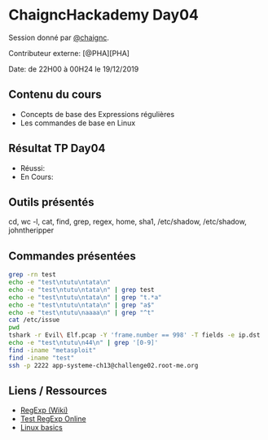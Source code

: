 # ChaigncHackademy Day04
Session donné par [@chaignc][@chaignc].

Contributeur externe: [@PHA][PHA]

Date: de 22H00 à 00H24 le 19/12/2019

## Contenu du cours

* Concepts de base des Expressions régulières 
* Les commandes de base en Linux

## Résultat TP Day04
* Réussi:
* En Cours:

## Outils présentés

cd, wc -l, cat, find, grep, regex, home, sha1, /etc/shadow, /etc/shadow, johntheripper

## Commandes présentées
```sh
grep -rn test
echo -e "test\ntutu\ntata\n"
echo -e "test\ntutu\ntata\n" | grep test
echo -e "test\ntutu\ntata\n" | grep "t.*a"
echo -e "test\ntutu\ntata\n" | grep "a$"
echo -e "test\ntutu\naaaa\n" | grep "^t"
cat /etc/issue
pwd
tshark -r Evil\ Elf.pcap -Y 'frame.number == 998' -T fields -e ip.dst
echo -e "test\ntutu\n44\n" | grep '[0-9]'
find -iname "metasploit"
find -iname "test"
ssh -p 2222 app-systeme-ch13@challenge02.root-me.org
```

## Liens / Ressources
* [RegExp (Wiki)](https://fr.wikipedia.org/wiki/Expression_r%C3%A9guli%C3%A8re)
* [Test RegExp Online](https://regexr.com/)
* [Linux basics](https://www.pyramidhackers.com/pyramid/linux/co/module_Ubuntu18_4.html)


[@chaignc]:https://twitter.com/chaignc
[hexpresso]:https://hexpresso.github.io
[@Grenadine]:https://twitter.com/Greynardine
[@SaxX]:https://twitter.com/_saxx_
